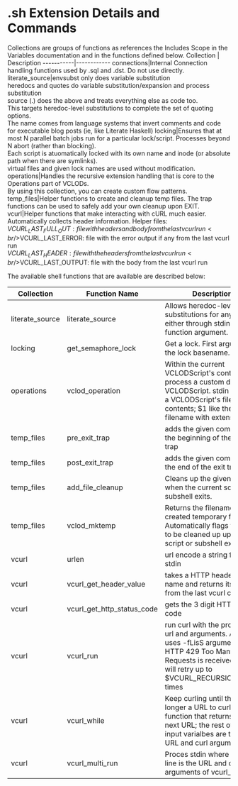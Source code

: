 # .sh Extension Details and Commands

Collections are groups of functions as references the Includes Scope in the Variables documentation and in the functions defined below.
Collection | Description
-----------|------------
connections|Internal Connection handling functions used by .sql and .dst. Do not use directly.
literate_source|envsubst only does variable substitution<br />heredocs and quotes do variable substitution/expansion and process substitution<br />source (.) does the above and treats everything else as code too.<br />This targets heredoc-level substitutions to complete the set of quoting options.<br />The name comes from language systems that invert comments and code for executable blog posts (ie, like Literate Haskell)
locking|Ensures that at most N parallel batch jobs run for a particular lock/script. Processes beyond N abort (rather than blocking). <br />Each script is atuomatically locked with its own name and inode (or absolute path when there are symlinks).<br />virtual files and given lock names are used without modification.  
operations|Handles the recursive extension handling that is core to the Operations part of VCLODs.<br />By using this collection, you can create custom flow patterns.
temp_files|Helper functions to create and cleanup temp files. The trap functions can be used to safely add your own cleanup upon EXIT.
vcurl|Helper functions that make interacting with cURL much easier. Automatically collects header information. Helper files:<br />$VCURL_LAST_FULL_OUT: file with headers and body from the last vcurl run<br />$VCURL_LAST_ERROR: file with the error output if any from the last vcurl run<br />$VCURL_LAST_HEADER: file with the headers from the last vcurl run<br />$VCURL_LAST_OUTPUT: file with the body from the last vcurl run

The available shell functions that are available are described below:

Collection | Function Name | Description
-----------|---------------|------------
literate_source|literate_source|Allows heredoc-level substitutions for any string either through stdin or as a function argument.
locking|get_semaphore_lock|Get a lock. First argument is the lock basename.
operations|vclod_operation|Within the current VCLODScript's context, process a custom defined VCLODScript. stdin acts as a VCLODScript's file contents; $1 like the filename with extensions.
temp_files|pre_exit_trap|adds the given command to the beginning of the exit trap
temp_files|post_exit_trap|adds the given command to the end of the exit trap
temp_files|add_file_cleanup|Cleans up the given file(s) when the current script or subshell exits.
temp_files|vclod_mktemp|Returns the filename of a created temporary file. Automatically flags the file to be cleaned up upon script or subshell exit.
vcurl|urlen|url encode a string from stdin
vcurl|vcurl_get_header_value|takes a HTTP header key name and returns its value from the last vcurl call. 
vcurl|vcurl_get_http_status_code|gets the 3 digit HTTP status code
vcurl|vcurl_run|run curl with the provided url and arguments. Always uses -fLisS arguments. If HTTP 429 Too Many Requests is received, then it will retry up to $VCURL_RECURSION_LIMIT times
vcurl|vcurl_while|Keep curling until there is no longer a URL to curl. $1 is a function that returns then next URL; the rest of the input varialbes are the inital URL and curl arguments
vcurl|vcurl_multi_run|Proces stdin where each line is the URL and curl arguments of vcurl_run.
